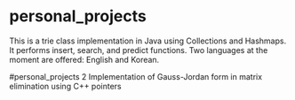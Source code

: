 # personal_projects
This is a trie class implementation in Java using Collections and Hashmaps. It performs insert, search, and predict functions.
Two languages at the moment are offered: English and Korean. 

#personal_projects 2
Implementation of Gauss-Jordan form in matrix elimination using C++ pointers
